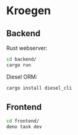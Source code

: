 # Kroegen


## Backend

Rust webserver:  
```bash
cd backend/
cargo run
```

Diesel ORM:
```bash
cargo install diesel_cli
```


## Frontend

```bash
cd frontend/
deno task dev
```